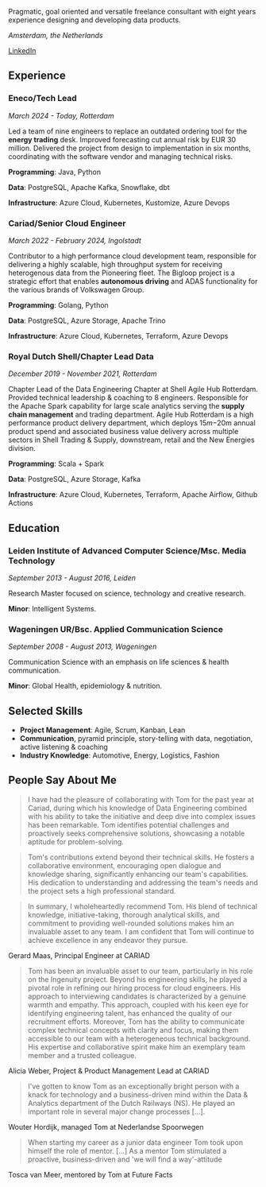 Pragmatic, goal oriented and versatile freelance consultant with eight years experience designing and developing data products. 

*Amsterdam, the Netherlands*

[LinkedIn](https://www.linkedin.com/in/tomrijntjes/)

## Experience

### **Eneco**/Tech Lead

*March 2024 - Today, Rotterdam*

Led a team of nine engineers to replace an outdated ordering tool for the **energy trading** desk. Improved forecasting cut annual risk by EUR 30 million. Delivered the project from design to implementation in six months, coordinating with the software vendor and managing technical risks.

**Programming**: Java, Python

**Data**: PostgreSQL, Apache Kafka, Snowflake, dbt

**Infrastructure**: Azure Cloud, Kubernetes, Kustomize, Azure Devops

### **Cariad**/Senior Cloud Engineer

*March 2022 - February 2024, Ingolstadt*

Contributor to a high performance cloud development team, responsible for delivering a highly scalable, high throughput system for receiving heterogenous data from the Pioneering fleet. 
The Bigloop project is a strategic effort that enables **autonomous driving** and ADAS functionality for the various brands of Volkswagen Group.

**Programming**: Golang, Python

**Data**: PostgreSQL, Azure Storage, Apache Trino

**Infrastructure**: Azure Cloud, Kubernetes, Terraform, Azure Devops

### **Royal Dutch Shell**/Chapter Lead Data

*December  2019 - November 2021, Rotterdam*

Chapter Lead of the Data Engineering Chapter at Shell Agile Hub Rotterdam. Provided technical leadership & coaching to 8 engineers. Responsible for the Apache Spark capability for large scale analytics serving the **supply chain management** and trading department.
Agile Hub Rotterdam is a high performance product delivery department, which deploys $15m-$20m annual product spend and associated business value delivery across multiple sectors in Shell Trading & Supply, downstream, retail and the New Energies division.

**Programming**: Scala + Spark

**Data**: PostgreSQL, Azure Storage, Kafka

**Infrastructure**: Azure Cloud, Kubernetes, Terraform, Apache Airflow, Github Actions


## Education

### **Leiden Institute of Advanced Computer Science**/Msc. Media Technology

*September 2013 - August  2016, Leiden*

Research Master focused on  science,  technology and creative research.

**Minor**: Intelligent Systems.

### **Wageningen UR**/Bsc. Applied Communication Science

*September  2008 - August  2013, Wageningen*

Communication Science with an emphasis on life sciences & health communication.

**Minor**: Global Health, epidemiology & nutrition. 

## Selected Skills

- **Project Management**: Agile, Scrum, Kanban, Lean
- **Communication**, pyramid principle, story-telling with data, negotiation, active listening & coaching
- **Industry Knowledge**: Automotive, Energy, Logistics, Fashion


## People Say About Me

> I have had the pleasure of collaborating with Tom for the past year at Cariad, during which his knowledge of Data Engineering combined with his ability to take the initiative and deep dive into complex issues has been remarkable. Tom identifies potential challenges and proactively seeks comprehensive solutions, showcasing a notable aptitude for problem-solving.

> Tom's contributions extend beyond their technical skills. He fosters a collaborative environment, encouraging open dialogue and knowledge sharing, significantly enhancing our team's capabilities. His dedication to understanding and addressing the team's needs and the project sets a high professional standard.

> In summary, I wholeheartedly recommend Tom. His blend of technical knowledge, initiative-taking, thorough analytical skills, and commitment to providing well-rounded solutions makes him an invaluable asset to any team. I am confident that Tom will continue to achieve excellence in any endeavor they pursue.

Gerard Maas, Principal Engineer at CARIAD

> Tom has been an invaluable asset to our team, particularly in his role on the Ingenuity project. Beyond his engineering skills, he played a pivotal role in refining our hiring process for cloud engineers. His approach to interviewing candidates is characterized by a genuine warmth and empathy. This approach, coupled with his keen eye for identifying engineering talent, has enhanced the quality of our recruitment efforts.
Moreover, Tom has the ability to communicate complex technical concepts with clarity and focus, making them accessible to our team with a heterogeneous technical background. His expertise and collaborative spirit make him an exemplary team member and a trusted colleague.

Alicia Weber, Project & Product Management Lead at CARIAD


> I've gotten to know Tom as an exceptionally bright person with a knack for technology and a business-driven mind within the Data & Analytics department of the Dutch Railways (NS). He played an important role in several major change processes [...].

Wouter Hordijk, managed Tom at Nederlandse Spoorwegen

> When starting my career as a junior data engineer Tom took upon himself the role of mentor. [...] As a mentor Tom stimulated a proactive, business-driven and 'we will find a way'-attitude

Tosca van Meer, mentored by Tom at Future Facts